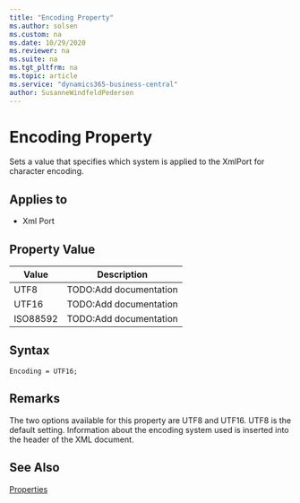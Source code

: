 ```yaml
---
title: "Encoding Property"
ms.author: solsen
ms.custom: na
ms.date: 10/29/2020
ms.reviewer: na
ms.suite: na
ms.tgt_pltfrm: na
ms.topic: article
ms.service: "dynamics365-business-central"
author: SusanneWindfeldPedersen
---
```

[//]: # (START>DO_NOT_EDIT)
[//]: # (IMPORTANT:Do not edit any of the content between here and the END>DO_NOT_EDIT.)
[//]: # (Any modifications should be made in the .xml files in the ModernDev repo.)
# Encoding Property
Sets a value that specifies which system is applied to the XmlPort for character encoding.

## Applies to
-   Xml Port

## Property Value

|Value|Description|
|-----------|---------------------------------------|
|UTF8|TODO:Add documentation|
|UTF16|TODO:Add documentation|
|ISO88592|TODO:Add documentation|
[//]: # (IMPORTANT: END>DO_NOT_EDIT)
## Syntax

```AL
Encoding = UTF16;
```
  
## Remarks  

The two options available for this property are UTF8 and UTF16. UTF8 is the default setting. Information about the encoding system used is inserted into the header of the XML document.  
  
## See Also  

[Properties](devenv-properties.md)